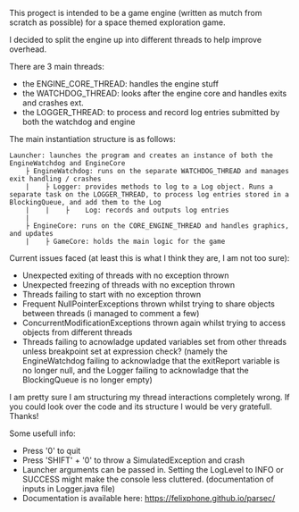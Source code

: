 This progect is intended to be a game engine (written as mutch from scratch as possible) for a space themed exploration game.

I decided to split the engine up into different threads to help improve overhead.

There are 3 main threads:
- the ENGINE_CORE_THREAD: handles the engine stuff
- the WATCHDOG_THREAD: looks after the engine core and handles exits and crashes ext.
- the LOGGER_THREAD: to process and record log entries submitted by both the watchdog and engine

The main instantiation structure is as follows:

    Launcher: launches the program and creates an instance of both the EngineWatchdog and EngineCore
        ├ EngineWatchdog: runs on the separate WATCHDOG_THREAD and manages exit handling / crashes
        |    ├ Logger: provides methods to log to a Log object. Runs a separate task on the LOGGER_THREAD, to process log entries stored in a BlockingQueue, and add them to the Log
        |    |    ├    Log: records and outputs log entries
        |
        ├ EngineCore: runs on the CORE_ENGINE_THREAD and handles graphics, and updates
        |    ├ GameCore: holds the main logic for the game

Current issues faced (at least this is what I think they are, I am not too sure):
- Unexpected exiting of threads with no exception thrown
- Unexpected freezing of threads with no exception thrown
- Threads failing to start with no exception thrown
- Frequent NullPointerExceptions thrown whilst trying to share objects between threads (i managed to comment a few)
- ConcurrentModificationExceptions thrown again whilst trying to access objects from different threads
- Threads failing to acnowladge updated variables set from other threads unless breakpoint set at expression check? (namely the EngineWatchdog failing to acknowladge that the exitReport variable is no longer null, and the Logger failing to acknowladge that the BlockingQueue is no longer empty)

I am pretty sure I am structuring my thread interactions completely wrong. If you could look over the code and its structure I would be very gratefull. Thanks!

Some usefull info:
- Press '0' to quit
- Press 'SHIFT' + '0' to throw a SimulatedException and crash
- Launcher arguments can be passed in. Setting the LogLevel to INFO or SUCCESS might make the console less cluttered. (documentation of inputs in Logger.java file)
- Documentation is available here: https://felixphone.github.io/parsec/
